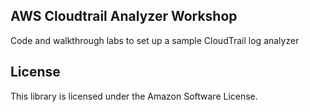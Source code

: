 ## AWS Cloudtrail Analyzer Workshop

Code and walkthrough labs to set up a sample CloudTrail log analyzer

## License

This library is licensed under the Amazon Software License.
